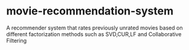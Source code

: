 # movie-recommendation-system
A recommender system that rates previously unrated movies based on different factorization methods such as SVD,CUR,LF and Collaborative Filtering
